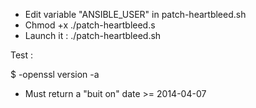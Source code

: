 - Edit variable "ANSIBLE_USER" in patch-heartbleed.sh
- Chmod +x ./patch-heartbleed.s
- Launch it : ./patch-heartbleed.sh

Test :

$ -openssl version -a

- Must return a "buit on" date >= 2014-04-07
